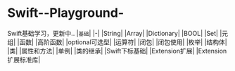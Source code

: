 # Swift--Playground-
Swift基础学习，更新中..
|`基础`|
|-|
|String|
|Array|
|Dictionary|
|BOOL|
|Set|
|元组|
|函数|
|高阶函数|
|optional可选型|
|运算符|
|闭包|
|闭包使用|
|枚举|
|结构体|
|类|
|属性和方法|
|单例|
|类的继承|
|Swift下标基础|
|Extension扩展|
|Extension扩展标准库|
